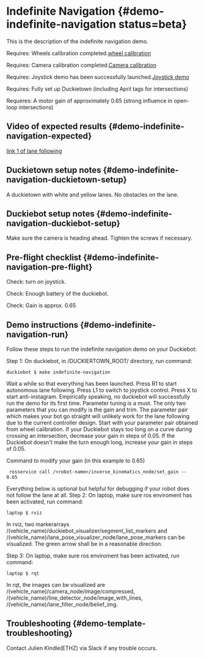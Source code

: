 # Indefinite Navigation {#demo-indefinite-navigation status=beta}

This is the description of the indefinite navigation demo.

<div class='requirements' markdown="1">

Requires: Wheels calibration completed.[wheel calibration](#wheel-calibration)

Requires: Camera calibration completed.[Camera calibration](#camera-calib)

Requires: Joystick demo has been successfully launched.[Joystick demo](#rc-control)

Requires: Fully set up Duckietown (including April tags for intersections)

Requeres: A motor gain of approximately 0.65 (strong influence in open-loop intersections)
</div>

## Video of expected results {#demo-indefinite-navigation-expected}

[link 1 of lane following](https://photos.google.com/share/AF1QipMEwYvBW5hl3_l4M0f9on3RSKJmYftbWxo0nSyW7EMTBWs7iXRc_fHEc5mouSMSxA/photo/AF1QipPOmXr0yu__d_J0Wefp1Gm6sNTtptUk57FvS6Fo?key=M1ZWc2k0Nnl4ckFjd3dwRmV0WmdMSzFWU0xmOXh3)

## Duckietown setup notes {#demo-indefinite-navigation-duckietown-setup}

A duckietown with white and yellow lanes. No obstacles on the lane.

## Duckiebot setup notes {#demo-indefinite-navigation-duckiebot-setup}

Make sure the camera is heading ahead. Tighten the screws if necessary. 

## Pre-flight checklist {#demo-indefinite-navigation-pre-flight}

Check: turn on joystick. 

Check: Enough battery of the duckiebot. 

Check: Gain is approx. 0.65

## Demo instructions {#demo-indefinite-navigation-run}

Follow these steps to run the indefinite navigation demo on your Duckiebot:

Step 1: On duckiebot, in /DUCKIERTOWN_ROOT/ directory, run command:

    duckiebot $ make indefinite-navigation
    
Wait a while so that everything has been launched. Press R1 to start autonomous lane following. Press L1 to switch to joystick control. Press X to start anti-instagram. 
Empirically speaking, no duckiebot will successfully run the demo for its first time. Parameter tuning is a must. The only two parameters that you can modify is the gain and trim. The parameter pair which makes your bot go straight will unlikely work for the lane following due to the current controller design. Start with your parameter pair obtained from wheel calibration. If your Duckiebot stays too long on a curve during crossing an intersection, decrease your gain in steps of 0.05. If the Duckiebot doesn't make the turn enough long, increase your gain in steps of 0.05. 

Command to modify your gain (in this example to 0.65)

     rosservice call /<robot-name>/inverse_kinematics_node/set_gain -- 0.65
     
Everything below is optional but helpful for debugging if your robot does not follow the lane at all.
Step 2: On laptop, make sure ros enviroment has been activated, run command:

    laptop $ rviz

In rviz, two markerarrays /(vehicle_name)/duckiebot_visualizer/segment_list_markers and /(vehicle_name)/lane_pose_visualizer_node/lane_pose_markers can be visualized. The green arrow shall be in a reasonable direction. 

Step 3: On laptop, make sure ros enviroment has been activated, run command:

    laptop $ rqt
    
In rqt, the images can be visualized are /(vehicle_name)/camera_node/image/compressed, /(vehicle_name)/line_detector_node/image_with_lines, /(vehicle_name)/lane_filter_node/belief_img.


## Troubleshooting {#demo-template-troubleshooting}

Contact Julien Kindle(ETHZ) via Slack if any trouble occurs. 


